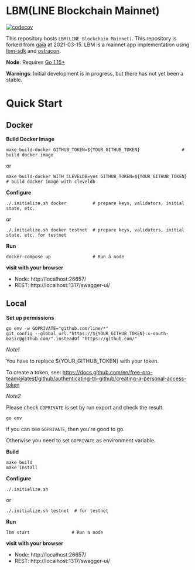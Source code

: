 # LBM(LINE Blockchain Mainnet)

[![codecov](https://codecov.io/gh/line/lbm/branch/main/graph/badge.svg?token=JFFuUevpzJ)](https://codecov.io/gh/line/lbm)

This repository hosts `LBM(LINE Blockchain Mainnet)`. This repository is forked from [gaia](https://github.com/cosmos/gaia) at 2021-03-15. LBM is a mainnet app implementation using [lbm-sdk](https://github.com/line/lbm-sdk) and [ostracon](https://github.com/line/ostracon).

**Node**: Requires [Go 1.15+](https://golang.org/dl/)

**Warnings**: Initial development is in progress, but there has not yet been a stable.

# Quick Start
## Docker
**Build Docker Image**
```
make build-docker GITHUB_TOKEN=${YOUR_GITHUB_TOKEN}                # build docker image
```
or
```
make build-docker WITH_CLEVELDB=yes GITHUB_TOKEN=${YOUR_GITHUB_TOKEN}  # build docker image with cleveldb
```

**Configure**
```
./.initialize.sh docker          # prepare keys, validators, initial state, etc.
```
or
```
./.initialize.sh docker testnet  # prepare keys, validators, initial state, etc. for testnet
```

**Run**
```
docker-compose up                # Run a node
```

**visit with your browser**
* Node: http://localhost:26657/
* REST: http://localhost:1317/swagger-ui/

## Local
**Set up permissions**
```
go env -w GOPRIVATE="github.com/line/*"
git config --global url."https://${YOUR_GITHUB_TOKEN}:x-oauth-basic@github.com/".insteadOf "https://github.com/"
```

_Note1_

You have to replace ${YOUR_GITHUB_TOKEN} with your token.

To create a token, 
see: https://docs.github.com/en/free-pro-team@latest/github/authenticating-to-github/creating-a-personal-access-token

_Note2_

Please check `GOPRIVATE` is set by run export and check the result. 
```
go env
```
if you can see `GOPRIVATE`, then you're good to go. 

Otherwise you need to set `GOPRIVATE` as environment variable.

**Build**
```
make build
make install 
```

**Configure**
```
./.initialize.sh
```
or
```
./.initialize.sh testnet  # for testnet
```

**Run**
```
lbm start                # Run a node
```

**visit with your browser**
* Node: http://localhost:26657/
* REST: http://localhost:1317/swagger-ui/
